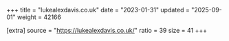 +++
title = "lukealexdavis.co.uk"
date = "2023-01-31"
updated = "2025-09-01"
weight = 42166

[extra]
source = "https://lukealexdavis.co.uk/"
ratio = 39
size = 41
+++
